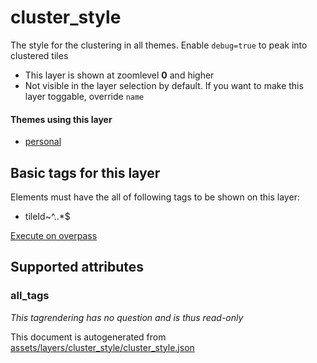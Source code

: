 

 cluster_style 
===============





The style for the clustering in all themes. Enable `debug=true` to peak into clustered tiles






  - This layer is shown at zoomlevel **0** and higher
  - Not visible in the layer selection by default. If you want to make this layer toggable, override `name`




#### Themes using this layer 





  - [personal](https://mapcomplete.osm.be/personal)




 Basic tags for this layer 
---------------------------



Elements must have the all of following tags to be shown on this layer:



  - tileId~^..*$


[Execute on overpass](http://overpass-turbo.eu/?Q=%5Bout%3Ajson%5D%5Btimeout%3A90%5D%3B(%20%20%20%20nwr%5B%22tileId%22%5D(%7B%7Bbbox%7D%7D)%3B%0A)%3Bout%20body%3B%3E%3Bout%20skel%20qt%3B)



 Supported attributes 
----------------------





### all_tags 



_This tagrendering has no question and is thus read-only_

 

This document is autogenerated from [assets/layers/cluster_style/cluster_style.json](https://github.com/pietervdvn/MapComplete/blob/develop/assets/layers/cluster_style/cluster_style.json)